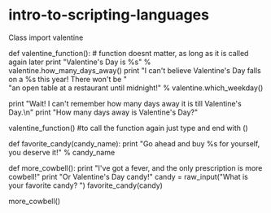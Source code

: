 # intro-to-scripting-languages
Class
import valentine

def valentine_function(): # function doesnt matter, as long as it is called again later
    print "Valentine's Day is %s" % valentine.how_many_days_away()
    print "I can't believe Valentine's Day falls on a %s this year! There won't be "\
           "an open table at a restaurant until midnight!" % valentine.which_weekday()
		   
		   
print "Wait! I can't remember how many days away it is till Valentine's Day.\n"
print "How many days away is Valentine's Day?"

valentine_function() #to call the function again just type and end with () 


def favorite_candy(candy_name):
    print "Go ahead and buy %s for yourself, you deserve it!" % candy_name

def more_cowbell():
    print "I've got a fever, and the only prescription is more cowbell!"
    print "Or Valentine's Day candy!"
    candy = raw_input("What is your favorite candy? ")
    favorite_candy(candy)
	
more_cowbell()

